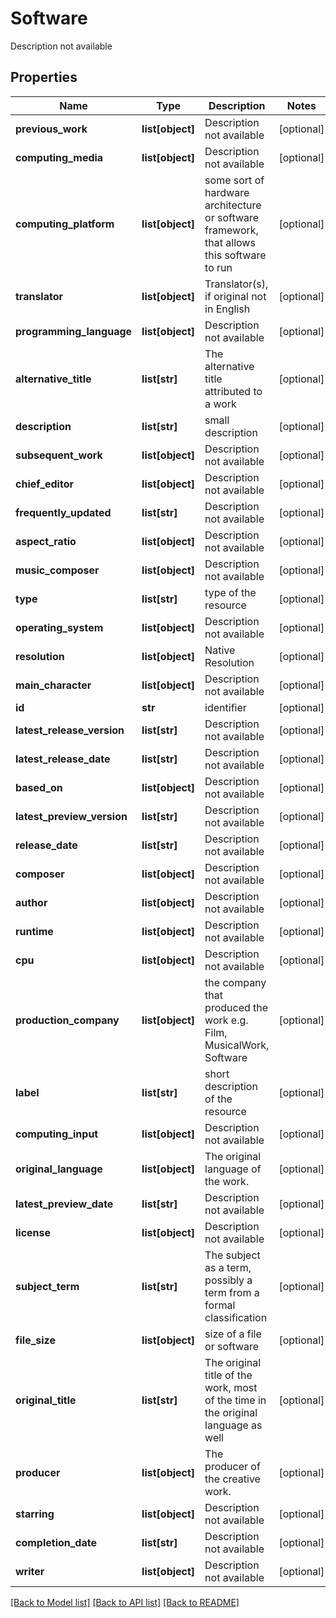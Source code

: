 # Software

Description not available
## Properties
Name | Type | Description | Notes
------------ | ------------- | ------------- | -------------
**previous_work** | **list[object]** | Description not available | [optional] 
**computing_media** | **list[object]** | Description not available | [optional] 
**computing_platform** | **list[object]** | some sort of hardware architecture or software framework, that allows this software to run | [optional] 
**translator** | **list[object]** | Translator(s), if original not in English | [optional] 
**programming_language** | **list[object]** | Description not available | [optional] 
**alternative_title** | **list[str]** | The alternative title attributed to a work | [optional] 
**description** | **list[str]** | small description | [optional] 
**subsequent_work** | **list[object]** | Description not available | [optional] 
**chief_editor** | **list[object]** | Description not available | [optional] 
**frequently_updated** | **list[str]** | Description not available | [optional] 
**aspect_ratio** | **list[object]** | Description not available | [optional] 
**music_composer** | **list[object]** | Description not available | [optional] 
**type** | **list[str]** | type of the resource | [optional] 
**operating_system** | **list[object]** | Description not available | [optional] 
**resolution** | **list[object]** | Native Resolution | [optional] 
**main_character** | **list[object]** | Description not available | [optional] 
**id** | **str** | identifier | [optional] 
**latest_release_version** | **list[str]** | Description not available | [optional] 
**latest_release_date** | **list[str]** | Description not available | [optional] 
**based_on** | **list[object]** | Description not available | [optional] 
**latest_preview_version** | **list[str]** | Description not available | [optional] 
**release_date** | **list[str]** | Description not available | [optional] 
**composer** | **list[object]** | Description not available | [optional] 
**author** | **list[object]** | Description not available | [optional] 
**runtime** | **list[object]** | Description not available | [optional] 
**cpu** | **list[object]** | Description not available | [optional] 
**production_company** | **list[object]** | the company that produced the work e.g. Film, MusicalWork, Software | [optional] 
**label** | **list[str]** | short description of the resource | [optional] 
**computing_input** | **list[object]** | Description not available | [optional] 
**original_language** | **list[object]** | The original language of the work. | [optional] 
**latest_preview_date** | **list[str]** | Description not available | [optional] 
**license** | **list[object]** | Description not available | [optional] 
**subject_term** | **list[str]** | The subject as a term, possibly a term from a formal classification | [optional] 
**file_size** | **list[object]** | size of a file or software | [optional] 
**original_title** | **list[str]** | The original title of the work, most of the time in the original language as well | [optional] 
**producer** | **list[object]** | The producer of the creative work. | [optional] 
**starring** | **list[object]** | Description not available | [optional] 
**completion_date** | **list[str]** | Description not available | [optional] 
**writer** | **list[object]** | Description not available | [optional] 

[[Back to Model list]](../README.md#documentation-for-models) [[Back to API list]](../README.md#documentation-for-api-endpoints) [[Back to README]](../README.md)


